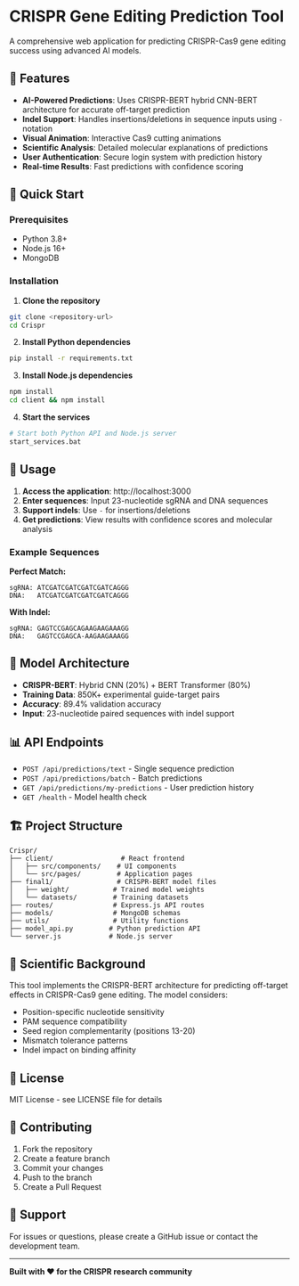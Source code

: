 # CRISPR Gene Editing Prediction Tool

A comprehensive web application for predicting CRISPR-Cas9 gene editing success using advanced AI models.

## 🧬 Features

- **AI-Powered Predictions**: Uses CRISPR-BERT hybrid CNN-BERT architecture for accurate off-target prediction
- **Indel Support**: Handles insertions/deletions in sequence inputs using `-` notation
- **Visual Animation**: Interactive Cas9 cutting animations
- **Scientific Analysis**: Detailed molecular explanations of predictions
- **User Authentication**: Secure login system with prediction history
- **Real-time Results**: Fast predictions with confidence scoring

## 🚀 Quick Start

### Prerequisites

- Python 3.8+
- Node.js 16+
- MongoDB

### Installation

1. **Clone the repository**

```bash
git clone <repository-url>
cd Crispr
```

2. **Install Python dependencies**

```bash
pip install -r requirements.txt
```

3. **Install Node.js dependencies**

```bash
npm install
cd client && npm install
```

4. **Start the services**

```bash
# Start both Python API and Node.js server
start_services.bat
```

## 🔧 Usage

1. **Access the application**: http://localhost:3000
2. **Enter sequences**: Input 23-nucleotide sgRNA and DNA sequences
3. **Support indels**: Use `-` for insertions/deletions
4. **Get predictions**: View results with confidence scores and molecular analysis

### Example Sequences

**Perfect Match:**

```
sgRNA: ATCGATCGATCGATCGATCAGGG
DNA:   ATCGATCGATCGATCGATCAGGG
```

**With Indel:**

```
sgRNA: GAGTCCGAGCAGAAGAAGAAAGG
DNA:   GAGTCCGAGCA-AAGAAGAAAGG
```

## 🧠 Model Architecture

- **CRISPR-BERT**: Hybrid CNN (20%) + BERT Transformer (80%)
- **Training Data**: 850K+ experimental guide-target pairs
- **Accuracy**: 89.4% validation accuracy
- **Input**: 23-nucleotide paired sequences with indel support

## 📊 API Endpoints

- `POST /api/predictions/text` - Single sequence prediction
- `POST /api/predictions/batch` - Batch predictions
- `GET /api/predictions/my-predictions` - User prediction history
- `GET /health` - Model health check

## 🏗️ Project Structure

```
Crispr/
├── client/                 # React frontend
│   ├── src/components/    # UI components
│   └── src/pages/         # Application pages
├── final1/                # CRISPR-BERT model files
│   ├── weight/           # Trained model weights
│   └── datasets/         # Training datasets
├── routes/               # Express.js API routes
├── models/               # MongoDB schemas
├── utils/                # Utility functions
├── model_api.py         # Python prediction API
└── server.js            # Node.js server
```

## 🔬 Scientific Background

This tool implements the CRISPR-BERT architecture for predicting off-target effects in CRISPR-Cas9 gene editing. The model considers:

- Position-specific nucleotide sensitivity
- PAM sequence compatibility
- Seed region complementarity (positions 13-20)
- Mismatch tolerance patterns
- Indel impact on binding affinity

## 📝 License

MIT License - see LICENSE file for details

## 👥 Contributing

1. Fork the repository
2. Create a feature branch
3. Commit your changes
4. Push to the branch
5. Create a Pull Request

## 📧 Support

For issues or questions, please create a GitHub issue or contact the development team.

---

**Built with ❤️ for the CRISPR research community**
